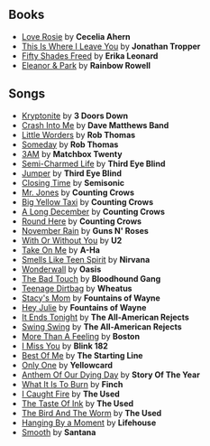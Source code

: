Books
-----

- [Love Rosie](http://majimboo.github.io/favorites/books/LoveRosie-CeceliaAhern.pdf) by **Cecelia Ahern**
- [This Is Where I Leave You](http://majimboo.github.io/favorites/books/ThisIsWhereILeaveYou-JonathanTropper.pdf) by **Jonathan Tropper**
- [Fifty Shades Freed](http://majimboo.github.io/favorites/books/FiftyShadesFreed-ELJames.pdf) by **Erika Leonard**
- [Eleanor & Park](http://majimboo.github.io/favorites/books/EleanorPark-RainbowRowell.pdf) by **Rainbow Rowell**

Songs
-----

- [Kryptonite]() by **3 Doors Down**
- [Crash Into Me]() by **Dave Matthews Band**
- [Little Worders]() by **Rob Thomas**
- [Someday]() by **Rob Thomas**
- [3AM]() by **Matchbox Twenty**
- [Semi-Charmed Life]() by **Third Eye Blind**
- [Jumper]() by **Third Eye Blind**
- [Closing Time]() by **Semisonic**
- [Mr. Jones]() by **Counting Crows**
- [Big Yellow Taxi]() by **Counting Crows**
- [A Long December]() by **Counting Crows**
- [Round Here]() by **Counting Crows**
- [November Rain]() by **Guns N' Roses**
- [With Or Without You]() by **U2**
- [Take On Me]() by **A-Ha**
- [Smells Like Teen Spirit]() by **Nirvana**
- [Wonderwall]() by **Oasis**
- [The Bad Touch]() by **Bloodhound Gang**
- [Teenage Dirtbag]() by **Wheatus**
- [Stacy's Mom]() by **Fountains of Wayne**
- [Hey Julie]() by **Fountains of Wayne**
- [It Ends Tonight]() by **The All-American Rejects**
- [Swing Swing]() by **The All-American Rejects**
- [More Than A Feeling]() by **Boston**
- [I Miss You]() by **Blink 182**
- [Best Of Me]() by **The Starting Line**
- [Only One]() by **Yellowcard**
- [Anthem Of Our Dying Day]() by **Story Of The Year**
- [What It Is To Burn]() by **Finch**
- [I Caught Fire]() by **The Used**
- [The Taste Of Ink]() by **The Used**
- [The Bird And The Worm]() by **The Used**
- [Hanging By a Moment]() by **Lifehouse**
- [Smooth]() by **Santana**
